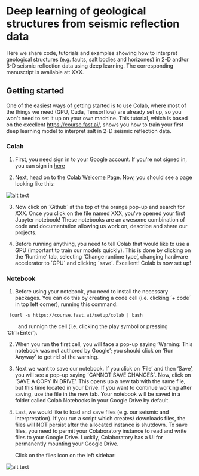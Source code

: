 # Deep learning of geological structures from seismic reflection data

Here we share code, tutorials and examples showing how to interpret geological structures (e.g. faults, salt bodies and horizones) in 2-D and/or 3-D seismic reflection data using deep learning. The corresponding manuscript is available at: XXX.

## Getting started
One of the easiest ways of getting started is to use Colab, where most of the things we need (GPU, Cuda, Tensorflow) are already set up, so you won't need to set it up on your own machine. This tutorial, which is based on the excellent https://course.fast.ai/, shows you how to train your first deep learning model to interpret salt in 2-D seismic reflection data.

### Colab ###
1. First, you need sign in to your Google account. If you're not signed in, you can sign in [here](https://myaccount.google.com/?utm_source=sign_in_no_continue)

2. Next, head on to the [Colab Welcome Page](https://colab.research.google.com/notebooks/welcome.ipynb#recent=true). Now, you should see a page looking like this:

![alt text](https://github.com/thilowrona/seismic_deep_learning/blob/master/s1.png)

3. Now click on ´Github´ at the top of the orange pop-up and search for XXX. Once you click on the file named XXX, you've opened your first Jupyter notebook! These  notebooks are an awesome combination of code and documentation allowing us work on, describe and share our projects.

4. Before running anything, you need to tell Colab that would like to use a GPU (important to train our models quickly). This is done by clicking on the ‘Runtime’ tab, selecting ‘Change runtime type’, changing hardware accelerator to ´GPU´ and clicking ´save´. Excellent! Colab is now set up!


### Notebook ###
1. Before using your notebook, you need to install the necessary packages. You can do this by creating a code cell (i.e. clicking ´+ code´ in top left corner), running this command:
```console
 !curl -s https://course.fast.ai/setup/colab | bash
```
&nbsp;&nbsp;&nbsp;&nbsp;&nbsp;&nbsp;&nbsp;&nbsp;and runnign the cell (i.e. clicking the play symbol or pressing ‘Ctrl+Enter‘).

2. When you run the first cell, you will face a pop-up saying ‘Warning: This notebook was not authored by Google’; you should click on ‘Run Anyway’ to get rid of the warning.

3. Next we want to save our notebook. If you click on ‘File’ and then ‘Save’, you will see a pop-up saying ´CANNOT SAVE CHANGES´. Now, click on ‘SAVE A COPY IN DRIVE’. This opens up a new tab with the same file, but this time located in your Drive. If you want to continue working after saving, use the file in the new tab. Your notebook will be saved in a folder called Colab Notebooks in your Google Drive by default.

4. Last, we would like to load and save files (e.g. our seismic and interpretation). If you run a script which creates/ downloads files, the files will NOT persist after the allocated instance is shutdown. To save files, you need to permit your Colaboratory instance to read and write files to your Google Drive. Luckily, Colaboratory has a UI for permanently mounting your Google Drive.

&nbsp;&nbsp;&nbsp;&nbsp;&nbsp; Click on the files icon on the left sidebar:

![alt text](https://github.com/thilowrona/seismic_deep_learning/blob/master/s2.png)










